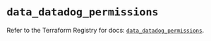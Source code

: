 # `data_datadog_permissions`

Refer to the Terraform Registry for docs: [`data_datadog_permissions`](https://registry.terraform.io/providers/datadog/datadog/3.51.0/docs/data-sources/permissions).
